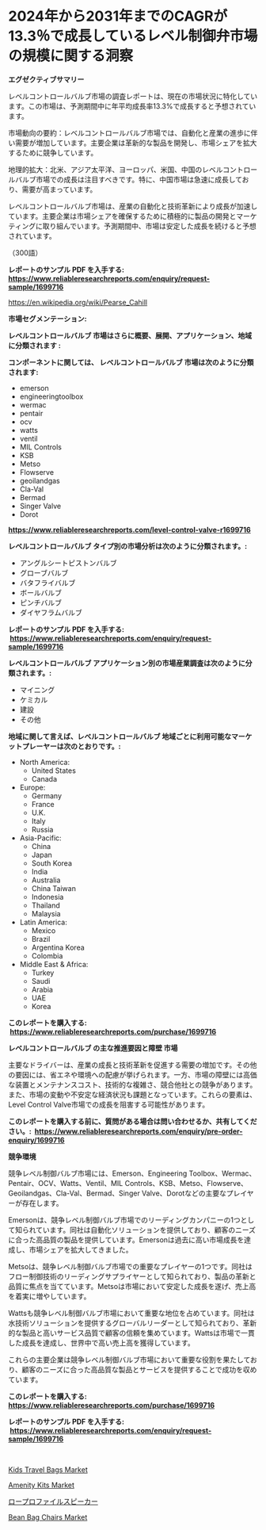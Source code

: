 <p><h1>2024年から2031年までのCAGRが13.3％で成長しているレベル制御弁市場の規模に関する洞察</h1></p><p><strong>エグゼクティブサマリー</strong></p>
<p><p>レベルコントロールバルブ市場の調査レポートは、現在の市場状況に特化しています。この市場は、予測期間中に年平均成長率13.3%で成長すると予想されています。</p><p>市場動向の要約：レベルコントロールバルブ市場では、自動化と産業の進歩に伴い需要が増加しています。主要企業は革新的な製品を開発し、市場シェアを拡大するために競争しています。</p><p>地理的拡大：北米、アジア太平洋、ヨーロッパ、米国、中国のレベルコントロールバルブ市場での成長は注目すべきです。特に、中国市場は急速に成長しており、需要が高まっています。</p><p>レベルコントロールバルブ市場は、産業の自動化と技術革新により成長が加速しています。主要企業は市場シェアを確保するために積極的に製品の開発とマーケティングに取り組んでいます。予測期間中、市場は安定した成長を続けると予想されています。</p><p>（300語）</p></p>
<p><strong>レポートのサンプル PDF を入手する: <a href="https://www.reliableresearchreports.com/enquiry/request-sample/1699716">https://www.reliableresearchreports.com/enquiry/request-sample/1699716</a></strong></p>
<p><a href="https://en.wikipedia.org/wiki/Pearse_Cahill">https://en.wikipedia.org/wiki/Pearse_Cahill</a></p>
<p><strong>市場セグメンテーション:</strong></p>
<p><strong> レベルコントロールバルブ 市場はさらに概要、展開、アプリケーション、地域に分類されます :</strong></p>
<p><strong>コンポーネントに関しては、 レベルコントロールバルブ 市場は次のように分類されます: &nbsp;</strong></p>
<p><ul><li>emerson</li><li>engineeringtoolbox</li><li>wermac</li><li>pentair</li><li>ocv</li><li>watts</li><li>ventil</li><li>MIL Controls</li><li>KSB</li><li>Metso</li><li>Flowserve</li><li>geoilandgas</li><li>Cla-Val</li><li>Bermad</li><li>Singer Valve</li><li>Dorot</li></ul></p>
<p><strong><a href="https://www.reliableresearchreports.com/level-control-valve-r1699716">https://www.reliableresearchreports.com/level-control-valve-r1699716</a></strong></p>
<p><strong> レベルコントロールバルブ タイプ別の市場分析は次のように分類されます。:</strong></p>
<p><ul><li>アングルシートピストンバルブ</li><li>グローブバルブ</li><li>バタフライバルブ</li><li>ボールバルブ</li><li>ピンチバルブ</li><li>ダイヤフラムバルブ</li></ul></p>
<p><strong>レポートのサンプル PDF を入手する: &nbsp;<a href="https://www.reliableresearchreports.com/enquiry/request-sample/1699716">https://www.reliableresearchreports.com/enquiry/request-sample/1699716</a></strong></p>
<p><strong> レベルコントロールバルブ アプリケーション別の市場産業調査は次のように分類されます。:</strong></p>
<p><ul><li>マイニング</li><li>ケミカル</li><li>建設</li><li>その他</li></ul></p>
<p><strong>地域に関して言えば、レベルコントロールバルブ 地域ごとに利用可能なマーケットプレーヤーは次のとおりです。:</strong></p>
<p><ul>
    <li>
        North America:
        <ul>
            <li>United States</li>
            <li>Canada</li>
        </ul>
    </li>
    <li>
        Europe:
        <ul>
            <li>Germany</li>
            <li>France</li>
            <li>U.K.</li>
            <li>Italy</li>
            <li>Russia</li>
        </ul>
    </li>
    <li>
        Asia-Pacific:
        <ul>
            <li>China</li>
            <li>Japan</li>
            <li>South Korea</li>
            <li>India</li>
            <li>Australia</li>
            <li>China Taiwan</li>
            <li>Indonesia</li>
            <li>Thailand</li>
            <li>Malaysia</li>
        </ul>
    </li>
    <li>
        Latin America:
        <ul>
            <li>Mexico</li>
            <li>Brazil</li>
            <li>Argentina Korea</li>
            <li>Colombia</li>
        </ul>
    </li>
    <li>
        Middle East & Africa:
        <ul>
            <li>Turkey</li>
            <li>Saudi</li>
            <li>Arabia</li>
            <li>UAE</li>
            <li>Korea</li>
        </ul>
    </li>
    </ul></p>
<p><strong>このレポートを購入する: &nbsp;<a href="https://www.reliableresearchreports.com/purchase/1699716">https://www.reliableresearchreports.com/purchase/1699716</a></strong></p>
<p><strong>レベルコントロールバルブ の主な推進要因と障壁 市場</strong></p>
<p><p>主要なドライバーは、産業の成長と技術革新を促進する需要の増加です。その他の要因には、省エネや環境への配慮が挙げられます。一方、市場の障壁には高価な装置とメンテナンスコスト、技術的な複雑さ、競合他社との競争があります。また、市場の変動や不安定な経済状況も課題となっています。これらの要素は、Level Control Valve市場での成長を阻害する可能性があります。</p></p>
<p><strong>このレポートを購入する前に、質問がある場合は問い合わせるか、共有してください。:&nbsp; <a href="https://www.reliableresearchreports.com/enquiry/pre-order-enquiry/1699716">https://www.reliableresearchreports.com/enquiry/pre-order-enquiry/1699716</a></strong></p>
<p><strong>競争環境</strong></p>
<p><p>競争レベル制御バルブ市場には、Emerson、Engineering Toolbox、Wermac、Pentair、OCV、Watts、Ventil、MIL Controls、KSB、Metso、Flowserve、Geoilandgas、Cla-Val、Bermad、Singer Valve、Dorotなどの主要なプレイヤーが存在します。</p><p>Emersonは、競争レベル制御バルブ市場でのリーディングカンパニーの1つとして知られています。同社は自動化ソリューションを提供しており、顧客のニーズに合った高品質の製品を提供しています。Emersonは過去に高い市場成長を達成し、市場シェアを拡大してきました。</p><p>Metsoは、競争レベル制御バルブ市場での重要なプレイヤーの1つです。同社はフロー制御技術のリーディングサプライヤーとして知られており、製品の革新と品質に焦点を当てています。Metsoは市場において安定した成長を遂げ、売上高を着実に増やしています。</p><p>Wattsも競争レベル制御バルブ市場において重要な地位を占めています。同社は水技術ソリューションを提供するグローバルリーダーとして知られており、革新的な製品と高いサービス品質で顧客の信頼を集めています。Wattsは市場で一貫した成長を達成し、世界中で高い売上高を獲得しています。</p><p>これらの主要企業は競争レベル制御バルブ市場において重要な役割を果たしており、顧客のニーズに合った高品質な製品とサービスを提供することで成功を収めています。</p></p>
<p><strong>このレポートを購入する: &nbsp; <a href="https://www.reliableresearchreports.com/purchase/1699716">https://www.reliableresearchreports.com/purchase/1699716</a></strong></p>
<p><strong>レポートのサンプル PDF を入手する: &nbsp;<a href="https://www.reliableresearchreports.com/enquiry/request-sample/1699716">https://www.reliableresearchreports.com/enquiry/request-sample/1699716</a></strong><strong></strong></p>
<p>&nbsp;</p>
<p><p><a href="https://issuu.com/reportprime-2/docs/kids-travel-bags-market-size-2030.pptx">Kids Travel Bags Market</a></p><p><a href="https://github.com/belaayi865/Market-Research-Report-List-1/blob/main/amenity-kits-market.md">Amenity Kits Market</a></p><p><a href="https://medium.com/@alyle7648/%E3%82%B0%E3%83%AD%E3%83%BC%E3%83%90%E3%83%AB%E3%83%AD%E3%83%BC%E3%83%97%E3%83%AD%E3%83%95%E3%82%A1%E3%82%A4%E3%83%AB%E3%82%B9%E3%83%94%E3%83%BC%E3%82%AB%E3%83%BC%E7%94%A3%E6%A5%AD-%E7%A8%AE%E9%A1%9E-%E3%82%A2%E3%83%97%E3%83%AA%E3%82%B1%E3%83%BC%E3%82%B7%E3%83%A7%E3%83%B3-%E5%B8%82%E5%A0%B4%E3%83%97%E3%83%AC%E3%83%BC%E3%83%A4%E3%83%BC-%E5%9C%B0%E5%9F%9F%E5%88%A5%E6%88%90%E9%95%B7%E5%88%86%E6%9E%90-%E3%81%8A%E3%82%88%E3%81%B3%E5%B0%86%E6%9D%A5%E3%81%AE%E3%82%B7%E3%83%8A%E3%83%AA%E3%82%AA-2024%E5%B9%B4-2031%E5%B9%B4-754046a50655">ロープロファイルスピーカー</a></p><p><a href="https://github.com/daveutchsj/Market-Research-Report-List-1/blob/main/bean-bag-chairs-market.md">Bean Bag Chairs Market</a></p></p>
